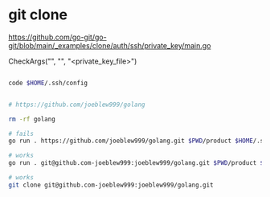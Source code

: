 # git clone 

https://github.com/go-git/go-git/blob/main/_examples/clone/auth/ssh/private_key/main.go

CheckArgs("<url>", "<directory>", "<private_key_file>")

```sh

code $HOME/.ssh/config


# https://github.com/joeblew999/golang

rm -rf golang

# fails
go run . https://github.com/joeblew999/golang.git $PWD/product $HOME/.ssh/joeblew999_github.com

# works
go run . git@github.com-joeblew999:joeblew999/golang.git $PWD/product $HOME/.ssh/joeblew999_github.com

# works
git clone git@github.com-joeblew999:joeblew999/golang.git

```
